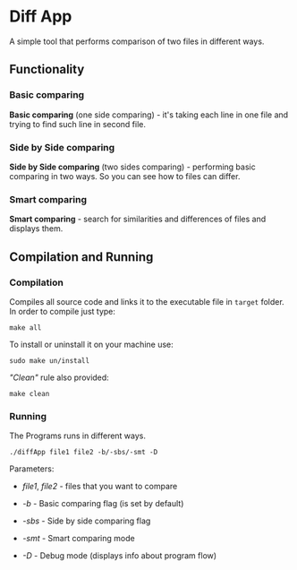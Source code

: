 # Diff App

A simple tool that performs comparison of two files in different ways.

## Functionality

### Basic comparing

**Basic comparing** (one side comparing) - it's taking each line in one file and trying to find such line in second file.

### Side by Side comparing

**Side by Side comparing** (two sides comparing) - performing basic comparing in two ways. So you can see how to files can differ.

### Smart comparing

**Smart comparing** - search for similarities and differences of files and displays them.

## Compilation and Running

### Compilation

Compiles all source code and links it to the executable file in `target` folder.
In order to compile just type:

    make all

To install or uninstall it on your machine use:

    sudo make un/install 

*"Clean"* rule also provided:

    make clean

### Running

The Programs runs in different ways.

    ./diffApp file1 file2 -b/-sbs/-smt -D

Parameters:

- *file1*, *file2* - files that you want to compare

- *-b* - Basic comparing flag (is set by default)

- *-sbs* - Side by side comparing flag

- *-smt* - Smart comparing mode

- *-D* - Debug mode (displays info about program flow)
